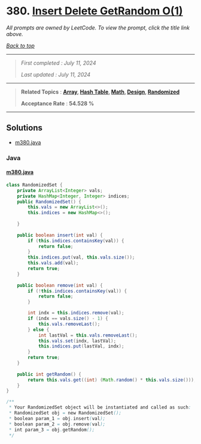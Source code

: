 # 380. [Insert Delete GetRandom O(1)](<https://leetcode.com/problems/insert-delete-getrandom-o1>)

*All prompts are owned by LeetCode. To view the prompt, click the title link above.*

*[Back to top](<../README.md>)*

------

> *First completed : July 11, 2024*
>
> *Last updated : July 11, 2024*

------

> **Related Topics** : **[Array](<by_topic/Array.md>), [Hash Table](<by_topic/Hash Table.md>), [Math](<by_topic/Math.md>), [Design](<by_topic/Design.md>), [Randomized](<by_topic/Randomized.md>)**
>
> **Acceptance Rate** : **54.528 %**

------

## Solutions

- [m380.java](<../my-submissions/m380.java>)
### Java
#### [m380.java](<../my-submissions/m380.java>)
```Java
class RandomizedSet {
    private ArrayList<Integer> vals;
    private HashMap<Integer, Integer> indices;
    public RandomizedSet() {
        this.vals = new ArrayList<>();
        this.indices = new HashMap<>();
        
    }
    
    public boolean insert(int val) {
        if (this.indices.containsKey(val)) {
            return false;
        }
        this.indices.put(val, this.vals.size());
        this.vals.add(val);
        return true;
    }
    
    public boolean remove(int val) {
        if (!this.indices.containsKey(val)) {
            return false;
        }

        int indx = this.indices.remove(val);
        if (indx == vals.size() - 1) {
            this.vals.removeLast();
        } else {
            int lastVal = this.vals.removeLast();
            this.vals.set(indx, lastVal);
            this.indices.put(lastVal, indx);
        }
        return true;
    }
    
    public int getRandom() {
        return this.vals.get((int) (Math.random() * this.vals.size()));
    }
}

/**
 * Your RandomizedSet object will be instantiated and called as such:
 * RandomizedSet obj = new RandomizedSet();
 * boolean param_1 = obj.insert(val);
 * boolean param_2 = obj.remove(val);
 * int param_3 = obj.getRandom();
 */
```

